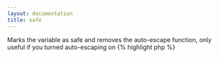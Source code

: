 ```yaml
---
layout: documentation
title: safe
---
```


Marks the variable as safe and removes the auto-escape function, only useful if you turned auto-escaping on
{% highlight php %}
<?php
safe(mixed $var)
{% endhighlight %}

* **var**: the variable to pass through untouched